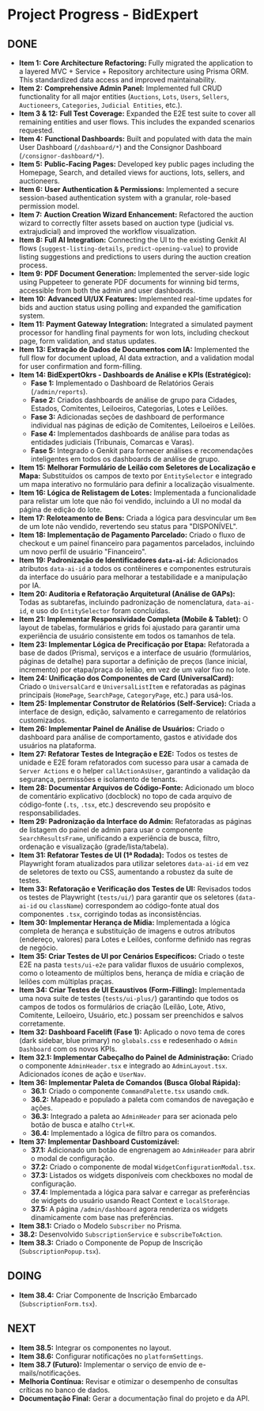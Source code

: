 # Project Progress - BidExpert

## DONE
- **Item 1:** **Core Architecture Refactoring:** Fully migrated the application to a layered MVC + Service + Repository architecture using Prisma ORM. This standardized data access and improved maintainability.
- **Item 2:** **Comprehensive Admin Panel:** Implemented full CRUD functionality for all major entities (`Auctions`, `Lots`, `Users`, `Sellers`, `Auctioneers`, `Categories`, `Judicial Entities`, etc.).
- **Item 3 & 12:** **Full Test Coverage:** Expanded the E2E test suite to cover all remaining entities and user flows. This includes the expanded scenarios requested.
- **Item 4:** **Functional Dashboards:** Built and populated with data the main User Dashboard (`/dashboard/*`) and the Consignor Dashboard (`/consignor-dashboard/*`).
- **Item 5:** **Public-Facing Pages:** Developed key public pages including the Homepage, Search, and detailed views for auctions, lots, sellers, and auctioneers.
- **Item 6:** **User Authentication & Permissions:** Implemented a secure session-based authentication system with a granular, role-based permission model.
- **Item 7:** **Auction Creation Wizard Enhancement:** Refactored the auction wizard to correctly filter assets based on auction type (judicial vs. extrajudicial) and improved the workflow visualization.
- **Item 8:** **Full AI Integration:** Connecting the UI to the existing Genkit AI flows (`suggest-listing-details`, `predict-opening-value`) to provide listing suggestions and predictions to users during the auction creation process.
- **Item 9:** **PDF Document Generation:** Implemented the server-side logic using Puppeteer to generate PDF documents for winning bid terms, accessible from both the admin and user dashboards.
- **Item 10:** **Advanced UI/UX Features:** Implemented real-time updates for bids and auction status using polling and expanded the gamification system.
- **Item 11:** **Payment Gateway Integration:** Integrated a simulated payment processor for handling final payments for won lots, including checkout page, form validation, and status updates.
- **Item 13: Extração de Dados de Documentos com IA:** Implemented the full flow for document upload, AI data extraction, and a validation modal for user confirmation and form-filling.
- **Item 14: BidExpertOkrs - Dashboards de Análise e KPIs (Estratégico):**
    - **Fase 1:** Implementado o Dashboard de Relatórios Gerais (`/admin/reports`).
    - **Fase 2:** Criados dashboards de análise de grupo para Cidades, Estados, Comitentes, Leiloeiros, Categorias, Lotes e Leilões.
    - **Fase 3:** Adicionadas seções de dashboard de performance individual nas páginas de edição de Comitentes, Leiloeiros e Leilões.
    - **Fase 4:** Implementados dashboards de análise para todas as entidades judiciais (Tribunais, Comarcas e Varas).
    - **Fase 5:** Integrado o Genkit para fornecer análises e recomendações inteligentes em todos os dashboards de análise de grupo.
- **Item 15:** **Melhorar Formulário de Leilão com Seletores de Localização e Mapa:** Substituídos os campos de texto por `EntitySelector` e integrado um mapa interativo no formulário para definir a localização visualmente.
- **Item 16: Lógica de Relistagem de Lotes:** Implementada a funcionalidade para relistar um lote que não foi vendido, incluindo a UI no modal da página de edição do lote.
- **Item 17: Reloteamento de Bens:** Criada a lógica para desvincular um `Bem` de um lote não vendido, revertendo seu status para "DISPONÍVEL".
- **Item 18: Implementação de Pagamento Parcelado:** Criado o fluxo de checkout e um painel financeiro para pagamentos parcelados, incluindo um novo perfil de usuário "Financeiro".
- **Item 19: Padronização de Identificadores `data-ai-id`:** Adicionados atributos `data-ai-id` a todos os contêineres e componentes estruturais da interface do usuário para melhorar a testabilidade e a manipulação por IA.
- **Item 20: Auditoria e Refatoração Arquitetural (Análise de GAPs):** Todas as subtarefas, incluindo padronização de nomenclatura, `data-ai-id`, e uso do `EntitySelector` foram concluídas.
- **Item 21: Implementar Responsividade Completa (Mobile & Tablet):** O layout de tabelas, formulários e grids foi ajustado para garantir uma experiência de usuário consistente em todos os tamanhos de tela.
- **Item 23: Implementar Lógica de Precificação por Etapa:** Refatorada a base de dados (Prisma), serviços e a interface de usuário (formulários, páginas de detalhe) para suportar a definição de preços (lance inicial, incremento) por etapa/praça do leilão, em vez de um valor fixo no lote.
- **Item 24: Unificação dos Componentes de Card (UniversalCard):** Criado o `UniversalCard` e `UniversalListItem` e refatoradas as páginas principais (`HomePage`, `SearchPage`, `CategoryPage`, etc.) para usá-los.
- **Item 25: Implementar Construtor de Relatórios (Self-Service):** Criada a interface de design, edição, salvamento e carregamento de relatórios customizados.
- **Item 26: Implementar Painel de Análise de Usuários:** Criado o dashboard para análise de comportamento, gastos e atividade dos usuários na plataforma.
- **Item 27: Refatorar Testes de Integração e E2E:** Todos os testes de unidade e E2E foram refatorados com sucesso para usar a camada de `Server Actions` e o helper `callActionAsUser`, garantindo a validação da segurança, permissões e isolamento de tenants.
- **Item 28: Documentar Arquivos de Código-Fonte:** Adicionado um bloco de comentário explicativo (docblock) no topo de cada arquivo de código-fonte (`.ts`, `.tsx`, etc.) descrevendo seu propósito e responsabilidades.
- **Item 29: Padronização da Interface do Admin:** Refatoradas as páginas de listagem do painel de admin para usar o componente `SearchResultsFrame`, unificando a experiência de busca, filtro, ordenação e visualização (grade/lista/tabela).
- **Item 31: Refatorar Testes de UI (1ª Rodada):** Todos os testes de Playwright foram atualizados para utilizar seletores `data-ai-id` em vez de seletores de texto ou CSS, aumentando a robustez da suíte de testes.
- **Item 33: Refatoração e Verificação dos Testes de UI:** Revisados todos os testes de Playwright (`tests/ui/`) para garantir que os seletores (`data-ai-id` ou `className`) correspondem ao código-fonte atual dos componentes `.tsx`, corrigindo todas as inconsistências.
- **Item 30: Implementar Herança de Mídia:** Implementada a lógica completa de herança e substituição de imagens e outros atributos (endereço, valores) para Lotes e Leilões, conforme definido nas regras de negócio.
- **Item 35: Criar Testes de UI por Cenários Específicos:** Criado o teste E2E na pasta `tests/ui-e2e` para validar fluxos de usuário complexos, como o loteamento de múltiplos bens, herança de mídia e criação de leilões com múltiplas praças.
- **Item 34: Criar Testes de UI Exaustivos (Form-Filling):** Implementada uma nova suíte de testes (`tests/ui-plus/`) garantindo que todos os campos de todos os formulários de criação (Leilão, Lote, Ativo, Comitente, Leiloeiro, Usuário, etc.) possam ser preenchidos e salvos corretamente.
- **Item 32: Dashboard Facelift (Fase 1):** Aplicado o novo tema de cores (dark sidebar, blue primary) no `globals.css` e redesenhado o `Admin Dashboard` com os novos KPIs.
- **Item 32.1: Implementar Cabeçalho do Painel de Administração:** Criado o componente `AdminHeader.tsx` e integrado ao `AdminLayout.tsx`. Adicionados ícones de ação e `UserNav`.
- **Item 36: Implementar Paleta de Comandos (Busca Global Rápida):**
    - **36.1:** Criado o componente `CommandPalette.tsx` usando `cmdk`.
    - **36.2:** Mapeado e populado a paleta com comandos de navegação e ações.
    - **36.3:** Integrado a paleta ao `AdminHeader` para ser acionada pelo botão de busca e atalho `Ctrl+K`.
    - **36.4:** Implementado a lógica de filtro para os comandos.
- **Item 37: Implementar Dashboard Customizável:**
    - **37.1:** Adicionado um botão de engrenagem ao `AdminHeader` para abrir o modal de configuração.
    - **37.2:** Criado o componente de modal `WidgetConfigurationModal.tsx`.
    - **37.3:** Listados os widgets disponíveis com checkboxes no modal de configuração.
    - **37.4:** Implementada a lógica para salvar e carregar as preferências de widgets do usuário usando React Context e `localStorage`.
    - **37.5:** A página `/admin/dashboard` agora renderiza os widgets dinamicamente com base nas preferências.
- **Item 38.1:** Criado o Modelo `Subscriber` no Prisma.
- **38.2:** Desenvolvido `SubscriptionService` e `subscribeToAction`.
- **Item 38.3:** Criado o Componente de Popup de Inscrição (`SubscriptionPopup.tsx`).

## DOING
- **Item 38.4:** Criar Componente de Inscrição Embarcado (`SubscriptionForm.tsx`).

## NEXT
- **Item 38.5:** Integrar os componentes no layout.
- **Item 38.6:** Configurar notificações no `platformSettings`.
- **Item 38.7 (Futuro):** Implementar o serviço de envio de e-mails/notificações.
- **Melhoria Contínua:** Revisar e otimizar o desempenho de consultas críticas no banco de dados.
- **Documentação Final:** Gerar a documentação final do projeto e da API.
